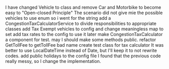 I have changed Vehicle to class and remove Car and Motorbike to become easy to
"Open-closed Principle"
The scenario did not give mie the possible vehicles to use enum so i went for the string
add a CongestionTaxCalculatorService to divide responsibilities to appropriate classes
add Tax Exempt vehicles to config and change meaningless map to set
add tax rates to the config to use it later
make CongestionTaxCalculator a component for test. may I should make some methods public.
refactor GetTollFee to getTollFee bad name
create test class for tax calculator
It was better to use LocalDateTime instead of Date, but I'll keep it to not rewrite codes.
add public holidays to the config file
I found that the previous code really messy, so I change the implementation.
